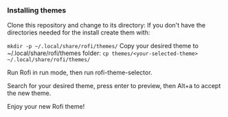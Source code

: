 ### Installing themes

Clone this repository and change to its directory:
If you don't have the directories needed for the install create them with:

`mkdir -p ~/.local/share/rofi/themes/`
Copy your desired theme to ~/.local/share/rofi/themes folder:
`cp themes/<your-selected-theme> ~/.local/share/rofi/themes/ `

Run Rofi in run mode, then run rofi-theme-selector.

Search for your desired theme, press enter to preview, then Alt+a to accept the new theme.

Enjoy your new Rofi theme!


